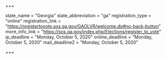 +++

state_name = "Georgia"
state_abbreviation = "ga"
registration_type = "online"
registration_link = "https://registertovote.sos.ga.gov/GAOLVR/welcome.do#no-back-button"
more_info_link = "https://sos.ga.gov/index.php/Elections/register_to_vote"
ip_deadline = "Monday, October 5, 2020"
online_deadline = "Monday, October 5, 2020"
mail_deadline2 = "Monday, October 5, 2020"

+++